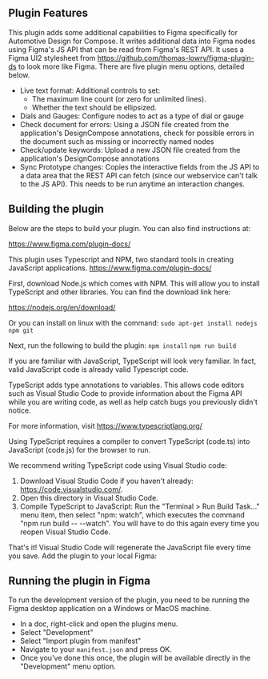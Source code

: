 ## Plugin Features

This plugin adds some additional capabilities to Figma specifically for Automotive Design for Compose. It writes additional data into Figma nodes using Figma's JS API that can be read from Figma's REST API. It uses a Figma UI2 stylesheet from <https://github.com/thomas-lowry/figma-plugin-ds> to look more like Figma. There are five plugin menu options, detailed below.

* Live text format: Additional controls to set:
    * The maximum line count (or zero for unlimited lines).
    * Whether the text should be ellipsized.
* Dials and Gauges: Configure nodes to act as a type of dial or gauge
* Check document for errors: Using a JSON file created from the application's DesignCompose annotations, check for possible errors in the document such as missing or incorrectly named nodes
* Check/update keywords: Upload a new JSON file created from the application's DesignCompose annotations
* Sync Prototype changes: Copies the interactive fields from the JS API to a data area that the REST API can fetch (since our webservice can't talk to the JS API). This needs to be run anytime an interaction changes.

## Building the plugin

Below are the steps to build your plugin. You can also find instructions at:

https://www.figma.com/plugin-docs/

This plugin uses Typescript and NPM, two standard tools in creating JavaScript applications.
https://www.figma.com/plugin-docs/

First, download Node.js which comes with NPM. This will allow you to install TypeScript and other
libraries. You can find the download link here:

https://nodejs.org/en/download/

Or you can install on linux with the command:
`sudo apt-get install nodejs npm git`

Next, run the following to build the plugin:
`npm install`
`npm run build`

If you are familiar with JavaScript, TypeScript will look very familiar. In fact, valid JavaScript code
is already valid Typescript code.

TypeScript adds type annotations to variables. This allows code editors such as Visual Studio Code
to provide information about the Figma API while you are writing code, as well as help catch bugs
you previously didn't notice.

For more information, visit https://www.typescriptlang.org/

Using TypeScript requires a compiler to convert TypeScript (code.ts) into JavaScript (code.js)
for the browser to run.

We recommend writing TypeScript code using Visual Studio code:

1. Download Visual Studio Code if you haven't already: https://code.visualstudio.com/.
2. Open this directory in Visual Studio Code.
3. Compile TypeScript to JavaScript: Run the "Terminal > Run Build Task..." menu item,
   then select "npm: watch", which executes the command "npm run build -- --watch". You will have to do this again every time
   you reopen Visual Studio Code.

That's it! Visual Studio Code will regenerate the JavaScript file every time you save.
Add the plugin to your local Figma:

## Running the plugin in Figma
To run the development version of the plugin, you need to be running the Figma desktop application on a Windows or MacOS machine.

* In a doc, right-click and open the plugins menu.
* Select "Development"
* Select "Import plugin from manifest"
* Navigate to your `manifest.json` and press OK.
* Once you've done this once, the plugin will be available directly in the "Development" menu option.
